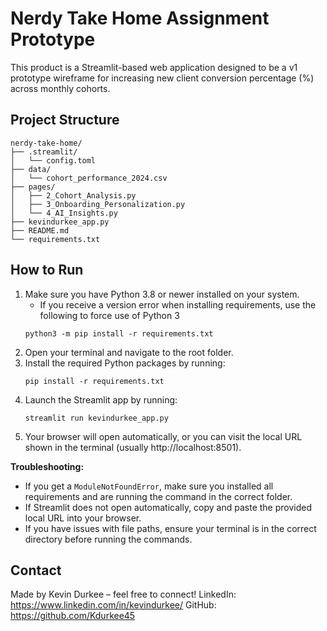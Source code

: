 # Nerdy Take Home Assignment Prototype
This product is a Streamlit-based web application designed to be a v1 prototype wireframe for increasing new client conversion percentage (%) across monthly cohorts.

## Project Structure
```
nerdy-take-home/
├── .streamlit/
│   └── config.toml
├── data/
│   └── cohort_performance_2024.csv
├── pages/
│   ├── 2_Cohort_Analysis.py
│   ├── 3_Onboarding_Personalization.py
│   └── 4_AI_Insights.py
├── kevindurkee_app.py
├── README.md
└── requirements.txt
```


## How to Run
1. Make sure you have Python 3.8 or newer installed on your system.
   - If you receive a version error when installing requirements, use the following to force use of Python 3
   ```
   python3 -m pip install -r requirements.txt
   ```
2. Open your terminal and navigate to the root folder.
3. Install the required Python packages by running:
   ```
   pip install -r requirements.txt
   ```
4. Launch the Streamlit app by running:
   ```
   streamlit run kevindurkee_app.py
   ```
5. Your browser will open automatically, or you can visit the local URL shown in the terminal (usually http://localhost:8501).

**Troubleshooting:**
- If you get a `ModuleNotFoundError`, make sure you installed all requirements and are running the command in the correct folder.
- If Streamlit does not open automatically, copy and paste the provided local URL into your browser.
- If you have issues with file paths, ensure your terminal is in the correct directory before running the commands.


## Contact
Made by Kevin Durkee – feel free to connect!
LinkedIn: https://www.linkedin.com/in/kevindurkee/
GitHub: https://github.com/Kdurkee45
